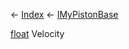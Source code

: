 ← [Index](Api-Index) ← [IMyPistonBase](Sandbox.ModAPI.Ingame.IMyPistonBase)

[float](System.Single) Velocity